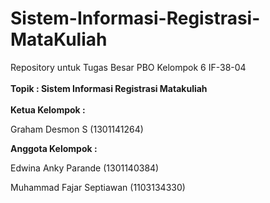 # Sistem-Informasi-Registrasi-MataKuliah
Repository untuk Tugas Besar PBO Kelompok 6 IF-38-04
<br></br>
<b>Topik             : Sistem Informasi Registrasi Matakuliah </b>
<br></br>
<b>Ketua Kelompok    : </b>

Graham Desmon S (1301141264)

<b> Anggota Kelompok : </b>

Edwina Anky Parande (1301140384)

Muhammad Fajar Septiawan (1103134330)
